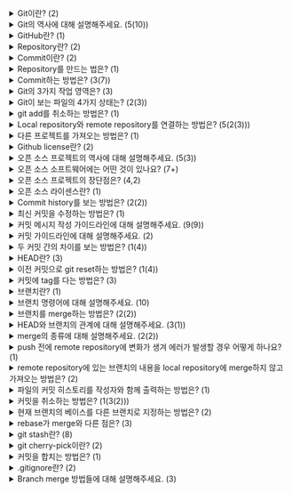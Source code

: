 <details>
  <summary>Git이란? (2)</summary>

  - 코드 버전 관리를 할 수 있는 프로그램입니다.
  - GitHub를 통해 협업을 가능하게 해줍니다.
</details>

<details>
  <summary>Git의 역사에 대해 설명해주세요. (5(10))</summary>

  - 리누스 토발즈가 리눅스를 만든 이후에 BitKeeper라고 하는 툴로 리눅스의 각 버전들을 관리하고 있었습니다.
  - BitKeeper가 유료화된 후 리누스 토발즈는 본인이 직접 버전 관리 프로그램인 Git을 만들었습니다.
  - Git은 당시에 아래와 같은 목표를 갖고 설계 및 제작되었습니다.
    - 빠른 속도
    - 단순한 디자인
    - 비선형적 개발 지원
    - 완전 분산형 시스템
    - 리눅스와 같은 거대한 프로젝트도 속도 저하의 문제없이 관리할 수 있는 시스템
  - Git은 버전 관리(version control), 협업(cooperation)에 필요한 여러 요소들이 고려되었기 때문에, 사용성이 굉장히 좋은 프로그램이 될 수 있었습니다.
  - Git의 뜻
    - "git" can mean anything, depending on your mood
    - 유닉스 커맨드에서 사용되는 명령어 이름을 제외한 랜덤한 알파벳 3글자의 조합
    - 멍청하고 단순한(이런 특성을 지닌 아무 단어로 해석되어도 좋다는 의미)
    - global information tracker의 약자
    - goddamn idiotic truckload of shit이라는 욕설의 약자
</details>

<details>
  <summary>GitHub란? (1)</summary>

  - Git으로 관리하는 프로젝트를 올려둘 수 있는 원격 저장소를 제공해주는 사이트입니다.
</details>

<details>
  <summary>Repository란? (2)</summary>

  - 프로젝트 디렉토리 내의 .git 디렉토리입니다.
  - 프로젝트의 변경 사항들(commit)이 저장되어 있습니다.
</details>

<details>
  <summary>Commit이란? (2)</summary>

  - 프로젝트 디렉토리의 모습을 하나의 버전으로 남기는 동작과 결과물입니다.
  - 커밋하는 당시의 프로젝트 디렉토리의 모습이 스냅샷처럼 레포지토리에 저장됩니다.
</details>

<details>
  <summary>Repository를 만드는 법은? (1)</summary>

  - `git init PATH` 명령어로 비어있는 레포지토리(.git 파일)을 생성합니다.
</details>

<details>
  <summary>Commit하는 방법은? (3(7))</summary>

  - 처음으로 커밋을 하기 전에 사용자의 이름과 이메일 주소를 설정해야 합니다.
    - `git config user.name "user_name"
    - `git config user.email "user_email"
  - 커밋 하기 전에 working directory 상의 변경 내용을 staging area에 추가해야 합니다.
    - `git add path1 path2 ...
    - `-A` 옵션을 사용하면 최상위 디렉토리에서 `git add .`를 한 것처럼 어디에 위치하든 항상 모든 변경 내용을 add합니다.
    - `-p` 옵션을 사용하면 모든 변경 내용을 확인하면서 add할 수 있습니다.
    - `git status`로 staging area의 상태를 볼 수 있습니다.
  - `git commit -m "commit message"
</details>

<details>
  <summary>Git의 3가지 작업 영역은? (3)</summary>

  - working directory: 작업을 하는 프로젝트 디렉토리입니다.
  - staging area: git add를 한 파일들이 존재하는 영역으로 커밋을 하게되면 staging area에 있는 파일들만 커밋에 반영됩니다.
  - repository: 커밋들이 저장되는 영역입니다.
</details>

<details>
  <summary>Git이 보는 파일의 4가지 상태는? (2(3))</summary>

  - Untracked: 한 번도 staged된 적 없는 상태
  - Tracked: staged된 적 있는 상태
    - Unmodified: 최신 커밋의 모습과 비교했을 때 수정 사항이 없는 상태
    - Modified: 최신 커밋의 모습과 비교했을 때 수정 사항이 있는 상태
    - Staged: 파일의 내용이 수정되고나서 staging area에 올라와있는 상태
</details>

<details>
  <summary>git add를 취소하는 방법은? (1)</summary>

  - `git reset path1 path2 ...` 명령어로 stging area에서 파일을 제거합니다.
</details>

<details>
  <summary>Local repository와 remote repository를 연결하는 방법은? (5(2(3)))</summary>

  - 초기 설정
    - `git remote add origin github_url`
    - `git push -u origin branch_name`
      - `-u` = `--set-upstream` tracking connection 형성
      - local repository의 branch만 입력해도 remote repository에 같은 이름의 branch로 push됩니다.
      - tracking connection이 없으면 `git push origin <LOCAL_BRANCH>:<REMOTE_BRANCH> 형태로 push해야 합니다.
  - `git push` 로컬 레포지토리의 변경 사항을 리모트 레포지토리에 반영합니다.
  - `git pull` 리모트 레포지토리의 변경 사항을 로컬 레포지토리에 반영합니다.
  - push와 pull은 작업 단위가 브랜치입니다.
  - 자신과 collaborator만 push할 수 있습니다.
</details>

<details>
  <summary>다른 프로젝트를 가져오는 방법은? (1)</summary>

  - `git clone URL` 명령어로 리모트 레포지토리를 다운로드합니다.
</details>

<details>
  <summary>Github license란? (2)</summary>

  - [Licensing a repository - GitHub Docs](https://docs.github.com/en/repositories/managing-your-repositorys-settings-and-features/customizing-your-repository/licensing-a-repository#choosing-the-right-license)
  - [Github license의 종류와 나에게 맞는 라이선스 선택하기 | by FlyingSquirrel | Medium](https://flyingsquirrel.medium.com/github-license%EC%9D%98-%EC%A2%85%EB%A5%98%EC%99%80-%EB%82%98%EC%97%90%EA%B2%8C-%EB%A7%9E%EB%8A%94-%EB%9D%BC%EC%9D%B4%EC%84%A0%EC%8A%A4-%EC%84%A0%ED%83%9D%ED%95%98%EA%B8%B0-ae29925e8ff4)
</details>

<details>
  <summary>오픈 소스 프로젝트의 역사에 대해 설명해주세요. (5(3))</summary>

  - 오픈 소스 프로젝트(open source project)란 소스 코드가 공개되어 있는 프로젝트입니다.
  - 1983년 리차드 스톨만(Richard Stallman)이라고 하는 MIT의 연구원이 자유 소프트웨어 운동을 시작했습니다.
  - 리차드 스톨만은 자유 소프트웨어 재단(Free Software Foundation)이라는 걸 세우고 이러한 운동을 조직화 했습니다.
  - 자유 소프트웨어 제단의 철학
    - 소프트웨어는 소스 코드가 공개되어야 한다.
    - 소프트웨어는 누구나 코드를 자유롭게 가져다가 사용할 수 있어야 한다.
    - 소프트웨어는 원래의 코드를 자신이 원하는 대로 수정할 수 있어야 한다.
  - 자유 소프트웨어를 의미가 명확한 오픈 소스 소프트웨어(open source software)라고도 합니다.
</details>

<details>
  <summary>오픈 소스 소프트웨어에는 어떤 것이 있나요? (7+)</summary>

  - numpy
  - Linux
  - MySQL Server
  - WordPress
  - React Native
  - Vue.js
  - Tensorflow
</details>

<details>
  <summary>오픈 소스 프로젝트의 장단점은? (4,2)</summary>

  - 장점
    - 무료로 사용할 수 있습니다.
    - 여러 개발자들이 참여하기 때문에 코드의 신뢰도가 상대적으로 높습니다.
    - 오픈 소스 프로젝트에 참여 중인 다른 개발자들에게 질문을 할 수 있습니다.
    - 어떤 프로그램을 개발할 때 특정 분야에서 사실상 표준처럼 사용되는 오픈 소스 프로그램을 많이 활용할수록 전체 개발 속도를 단축시킬 수 있습니다.
  - 단점
    - 참여자 수가 많지 않거나 참여자의 실력이 좋지 않으면 소스 코드의 신뢰성을 보장하기 어렵습니다.
    - 해당 오픈 소스를 사용해서 문제가 생겼을 때 보상을 해주거나, 책임을 질 주체가 없습니다.
</details>

<details>
  <summary>오픈 소스 라이센스란? (1)</summary>

  - [라이선스 비교표 | 오픈소스SW 라이선스 종합정보시스템 OLIS | 오픈소스SW 라이선스 종합정보시스템 OLIS](https://www.olis.or.kr/license/compareGuide.do)
</details>

<details>
  <summary>Commit history를 보는 방법은? (2(2))</summary>

  - `git log [-n]` 명령어로 커밋 히스토리를 [n개] 출력할 수 있습니다
    - `--pretty=oneline` 옵션으로 커밋 하나당 한 줄 씩 출력할 수 있습니다.
  - `git show coomit_id` 명령어로 해당 커밋을 확인할 수 있습니다.
    - commit_id의 앞부분 4자리 이상만 입력해도 됩니다.
</details>

<details>
  <summary>최신 커밋을 수정하는 방법은? (1)</summary>

  - `git commit --amend` 명령어로 최신 커밋을 수정할 수 있습니다.
</details>

<details>
  <summary>커밋 메시지 작성 가이드라인에 대해 설명해주세요. (9(9))</summary>

  - 커밋 타입(commit type)
    - `feat`: 새로운 기능 구현
    - `fix`: 버그 수정
    - `docs`: documentation 변경
    - `style`  의미에 영향을 주지 않는, 코드 스타일에 관련된 변경 사항(포맷, 공백, 빼먹은 세미콜론, 함수 이름 변경, 줄간격, 파일 이름, 의미없는 주석 삭제)
    - `refactor` 버그를 수정하지 않고 기능을 추가하지 않는 코드 변경
    - `chore` 패키지 매니저 설정, 코드 수정 없는 설정 변경 등
  - 커밋 메시지의 제목과 상세 설명 사이에는 한 줄을 비워두세요
  - 커밋 메시지의 제목 뒤에 온점(.)을 붙이지 마세요
  - 커밋 메시지의 제목의 첫 번째 알파벳은 대문자로 작성하세요
  - 커밋 메시지의 제목은 명령조로 작성하세요
  - 커밋 메시지의 제목은 영문 기준 50자 이내로 작성하세요
  - 커밋 메시지의 본문은 영문 기준 72자마다 줄을 바꿔주세요
  - 커밋의 상세 내용에는 이런 걸 적으면 좋습니다
    - 왜 커밋을 했는지
    - 어떤 문제가 있었고
    - 적용한 해결책이 어떤 효과를 가지는지
  - 다른 사람들이 자신의 코드를 바로 이해할 수 있다고 가정하지 말고 최대한 친절하게 작성하세요
</details>

<details>
  <summary>커밋 가이드라인에 대해 설명해주세요. (2)</summary>

  - 하나의 커밋에는 하나의 수정사항, 하나의 이슈를 해결한 내용만 남기도록 하세요
  - 현재 프로젝트 디렉토리의 상태가 그 내부의 전체 코드를 실행했을 때 에러가 발생하지 않는 상태인 경우에만 커밋을 하도록 하세요
</details>

<details>
  <summary>두 커밋 간의 차이를 보는 방법은? (1(4))</summary>

  - `git diff`
    - `--staged`: 커밋된 파일과 add된 파일 비교
    - `[commit_id1] [commit_id2]`: 커밋 간의 비교
    - `HEAD HEAD^`: HEAD와 그 전의 커밋 비교
    - `[branch1] [branch2]`: branch 간의 비교
</details>

<details>
  <summary>HEAD란? (3)</summary>

  - Working directory를 구성하는 브랜치(커밋)을 가리키는 포인터입니다. 
  - `HEAD^`: HEAD가 가리키는 커밋의 바로 이전 커밋입니다.
  - `HEAD~n`: HEAD가 가리키는 커밋의 n단계 전의 커밋입니다.
</details>

<details>
  <summary>이전 커밋으로 git reset하는 방법은? (1(4))</summary>

  - `git reset --option commit_id` 명령어로 HEAD가 해당 커밋을 가리키게 합니다.
    - `--hard`: working directory와 staging area 모두 변경합니다.
    - `--mixed`: working directory만 변경합니다.
    - `--soft` working directory와 staging area 모두 변경하지 않습니다.
    - `git reflog` 명령어로 커밋 히스토리에서 사라진 커밋 id를 확인하고 다시 reset하여 복구할 수 있습니다.
</details>

<details>
  <summary>커밋에 tag를 다는 방법은? (3)</summary>

  - `git tag tag_name commit_id` 명령어로 커밋에 태그를 달 수 있습니다.
  - `git tag` 명령어로 프로젝트 디렉토리 내의 모든 태그를 조회할 수 있습니다.
  - `git tag -d tag_name` 명령어로 태그를 삭제할 수 있습니다.
</details>

<details>
  <summary>브랜치란? (1)</summary>

  - 브랜치(branch): git에서 분기되는 코드 관리의 흐름입니다.
</details>

<details>
  <summary>브랜치 명령어에 대해 설명해주세요. (10)</summary>

  - `git branch`: 모든 브랜치를 조회합니다.
  - `git branch branch_name`: 현재 커밋에 브랜치를 생성합니다.
  - `git branch -d branch_name`: 브랜치를 삭제합니다.
  - `git switch branch_name`: HEAD가 가리키는 브랜치를 변경합니다. (권장)
  - `git switch -c branch_name`: 현재 커밋에 브랜치를 생성하고 HEAD가 가리키게 합니다. (권장)
  - `git switch branch_name commit_id`: 해당 커밋에 브랜치를 생성합니다.
  - `git checkout branch_name`: HEAD가 가리키는 브랜치를 변경합니다.
  - `git checkout -b branch_name`: 현재 커밋에 브랜치를 생성하고 HEAD가 가리키게 합니다.
  - `git restore file`: 워킹 디렉토리에서 수정된 파일을 복원합니다.
  - `git restore --staged file` 파일을 staging area에서 제거합니다.
</details>

<details>
  <summary>브랜치를 merge하는 방법은? (2(2))</summary>

  - `git merge branch_name`: 베이스 커밋부터 대상 브랜치까지의 커밋 히스토리를 하나로 합친 내용으로 현재 위치인 브랜치에 커밋합니다.
  - 베이스 커밋으로부터 HEAD가 가리키는 브랜치에 파일 변화가 있고, merge하려는 브랜치에도 같은 파일에 다른 변화가 있다면 conflict가 발생합니다.
    - conflict가 발생한 파일들을 수정하고 커밋을 하면 해결됩니다.
    - `git merge --abort` merge를 취소할 수도 있습니다.
</details>

<details>
  <summary>HEAD와 브랜치의 관계에 대해 설명해주세요. (3(1))</summary>

  - HEAD: 브랜치의 포인터입니다.
    - `git checkout commit_id` 명령어로 HEAD가 커밋을 직접 가리키는 detached HEAD로 만들 수 있습니다.
  - 브랜치: 커밋의 포인터입니다.
  - `git reset commit_id` 명령어로 HEAD가 가리키는 브랜치가 다른 특정 커밋을 가리키게할 수 있습니다.
</details>

<details>
  <summary>merge의 종류에 대해 설명해주세요. (2(2))</summary>

  - `Fast-forward merge`: 베이스 커밋과 현재 브랜치의 커밋이 동일할 경우 빨리감기 되는 것처럼 현재 브랜치가 대상 브랜치의 커밋을 가리키게 되고 새로운 커밋을 만들지 않는 merge입니다.
  - `3-way merge`
    - 베이스 커밋의 내용과 비교했을 때 달라진 부분이 있는 것이 우선시 됩니다.
    - 두 브랜치에서 둘 다 변화가 일어났을 때에는 conflict를 발생시켜 사용자가 스스로 선택하게 합니다.
</details>

<details>
  <summary>push 전에 remote repository에 변화가 생겨 에러가 발생할 경우 어떻게 하나요? (1)</summary>

  - `git pull` 명령어로 merge를 하고 conflict가 일어난 파일들을 수정하고, 커밋하고, push하면 됩니다.
</details>

<details>
  <summary>remote repository에 있는 브랜치의 내용을 local repository에 merge하지 않고 가져오는 방법은? (2)</summary>

  - `git fetch`
  - `git diff local_branch remote_branch` 명령어로 변경점을 비교하며 가져올 수 있습니다.
</details>

<details>
  <summary>파일의 커밋 히스토리를 작성자와 함께 출력하는 방법은? (1)</summary>

  - `git blame PATH/FILE`
</details>

<details>
  <summary>커밋을 취소하는 방법은? (1(3(2)))</summary>

  - `git revert commit_id`
    - revert 후에 push하면 리모트 레포지토리에 push한 커밋을 취소할 수 있습니다.
    - 로컬 환경에서는 reset으로 커밋을 취소해도 되지만 최신 커밋이 아니기 때문에 push할 수 없습니다.
    - `commit_id1 ... commit_idN` 형태로 argument를 주면 여러 커밋을 취소할 수 있습니다.
      - commit_id1 이후 커밋부터 commit_idN 커밋까지 취소됩니다.
      - commit_id1에 해당하는 커밋은 취소되지 않습니다.
</details>

<details>
  <summary>현재 브랜치의 베이스를 다른 브랜치로 지정하는 방법은? (2)</summary>
  
  - `git reabse commit_id`
  - `git rebase --continue` 명령어로 conflict를 해결한 후 rebase를 계속 진행할 수 있습니다.
</details>

<details>
  <summary>rebase가 merge와 다른 점은? (3)</summary>
  
  - 새로운 커밋을 만들지 않습니다.
  - 커밋의 히스토리가 단순화됩니다.
  - 두 브랜치를 합쳤다는 정보가 커밋 히스토리에 남지 않습니다.
</details>

<details>
  <summary>git stash란? (8)</summary>
  
  - `git stash`: 최근 커밋 이후로 작업했던 내용을 모두 스택에 옮기고 워킹 디렉토리를 최근 커밋의 상태로 초기화 합니다.
  - `git stash list`: 스태시 스택을 살펴봅니다.
  - `git stash apply stash@{n}`: 워킹 디렉토리에 스태시를 적용합니다.
  - `git stash drop stash@{n}`: 스태시를 삭제합니다.
  - `git stash pop stash@{n}`: 워킹 디렉토리에 스태시를 적용한 후 삭제합니다.
  - 스태시의 아이디를 argument로 주지 않으면 가장 최근의 스태시를 argument로 전달합니다.
  - 어떤 브랜치에서 하던 작업을 아직 커밋하지 않았는데 다른 브랜치로 가야하는 상황에서 사용합니다.
  - 잘못된 ㅡㅂ랜치에서 작업하고 있었을 때 사용합니다.
</details>

<details>
  <summary>git cherry-pick이란? (2)</summary>
  
  - `git cherry-pick commit_id`: 원하는 작업이 들어있는 커밋들만 가져와서 현재 브랜치에 추가합니다.
  - 다른 브랜치에 있는 커밋을 선택적으로 내 브랜치에 적용시킬 때 사용합니다.
</details>

<details>
  <summary>커밋을 합치는 방법은? (1)</summary>
  
  - 이전 커밋으로 soft/mixed reset 후에 커밋을 하면 하나의 커밋에 여러 커밋 내용을 담을 수 있습니다.
</details>

<details>
  <summary>.gitignore란? (2)</summary>
  
  - git이 무시할 파일 목록입니다.
  - 워킹 디렉토리에서 버전 관리를 할 필요가 없거나 리모트 레포지토리에 공개할 수 없는 파일이나 폴더가 있다면 .gitignore 파일에 그 파일이나 폴더 이름을 추가하면 됩니다.
</details>

<details>
  <summary>Branch merge 방법들에 대해 설명해주세요. (3)</summary>
  
  - `git merge branch_name`
    - 일반적으로 많이 사용하는 merge 방법입니다.
    - 커밋 이력을 모두 남길 때 사용합니다.
    - `-ff` 옵션(fast-forward)이 기본으로 설정되어 있습니다.
    - Github의 `Merge pull request`는 `git merge --no-ff` 옵션으로 베이스 커밋이 최신 브랜치의 커밋이어도 커밋을 남기도록 강제합니다.
  - `git merge -squash branch_name`
    - 분기했던 branch에 있던 커밋 내용들을 하나로 합쳐 새로운 커밋을 만듭니다.
    - 지저분한 커밋 히스토리들을 하나로 합쳐서 기능상 의미있는 하나의 커밋만 남길 때 사용합니다.
  - Rebase & Merge
    - 분기했던 브랜치의 커밋을 최신 베이스 커밋으로 설정하고, merge하는 방법입니다.
    - 결과적으로는 `git merge -ff`와 같은 형태가 됩니다.
    - rebase를 하면 커밋들의 베이스가 변경되어 커밋 해시도 변경될 수 있습니다. 이런 경우 `git push -f` (force push)를 해야할 경우도 있습니다.
    - merge 커밋을 남길 필요가 없는 경우 사용합니다.
    - 커밋 그래프가 하나의 라인으로 그려져 가독성에 좋습니다.
</details>
